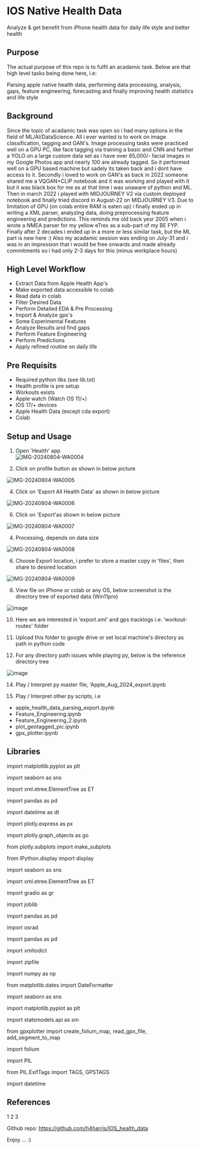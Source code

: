 # IOS Native Health Data
Analyze & get benefit from iPhone health data for daily life style and better health

## Purpose
The actual purpose of this repo is to fulfil an acadamic task. 
Below are that high level tasks being done here, i.e:

Parsing apple native health data, performing data processing, analysis, gaps, feature engineering, forecasting and finally improving health statistics and life style 
## Background
Since the topic of acadamic task was open so i had many options in the field of ML/AI/DataScience. All i ever wanted is to work on image classification, tagging and GAN's. Image processing tasks were practiced well on a GPU PC, like face tagging via training a basic and CNN and further a YOLO on a large custom data set as i have over 65,000/- facial images in my Google Photos app and nearly 100 are already tagged. So it performed well on a GPU based machine but sadely its taken back and i dont have access to it. Secondly i loved to work on GAN's as back in 2022 someone shared me a VQGAN+CLIP notebook and it was working and played with it but it was black box for me as at that time i was unaware of python and ML. Then in march 2022 i played with MIDJOURNEY V2 via custom deployed notebook and finally tried discord in August-22 on MIDJOURNEY V3.
Due to limitation of GPU (on colab entire RAM is eaten up) i finally ended up in writing a XML parser, analyzing data, doing preprocessing feature engineering and predictions. This reminds me old back yesr 2005 when i wrote a NMEA parser for my yellow eTrex as a sub-part of my BE FYP. Finally after 2 decades i ended up in a more or less similar task,  but the ML part is new here :)
Also my acadamic session was ending on July-31 and i was in an impression that i would be free onwards and made already commitments so i had only 2-3 days for this (minus workplace hours)  

## High Level Workflow
  * Extract Data from Apple Health App's
  * Make exported data accessible to colab
  * Read data in colab
  * Filter Desired Data
  * Perform Detailed EDA & Pre Processing
  * Import & Analyze gpx's
  * Some Experimental Features
  * Analyze Results and find gaps
  * Perform Feature Engineering
  * Perform Predictions
  * Apply refined routine on daily life

## Pre Requisits
  * Required python libs (see lib.txt)
  * Health profile is pre setup
  * Workouts exists
  * Apple watch (Watch OS 11/+)
  * IOS 17/+ devices
  * Apple Health Data (except cda export)
  * Colab
 


## Setup and Usage
1.  Open 'Health' app   
![IMG-20240804-WA0004](https://github.com/user-attachments/assets/911102e5-e3d6-48ab-ac93-ba427afb6d4a)

2.  Click on profile button as shown in below picture

![IMG-20240804-WA0005](https://github.com/user-attachments/assets/5b008470-7c2c-4c69-aa7c-9f67e2be21c4)

4.  Click on 'Export All Health Data' as shown in below picture

![IMG-20240804-WA0006](https://github.com/user-attachments/assets/446048f9-83c0-41d6-8167-553a9a3491f7)

6.  Click on 'Export'as shown in below picture

![IMG-20240804-WA0007](https://github.com/user-attachments/assets/e1fefbd5-729d-49e5-8284-6b4d699330fa)

4.  Processing,  depends on data size

![IMG-20240804-WA0008](https://github.com/user-attachments/assets/041eaff0-6fc2-4cb1-b20e-479f3892dfe3)

6.  Choose Export location, i prefer to store a master copy in 'files', then share to desired location

![IMG-20240804-WA0009](https://github.com/user-attachments/assets/079040d7-2152-42ee-ae52-49f75c0c18df)

8.  View file on iPhone or colab or any OS,  below screenshot is the directory tree of exported data (Win11pro)

![image](https://github.com/user-attachments/assets/4e49aa49-937f-4bdf-a5dc-ac9731951b95)

10.  Here we are interested in 'export.xml' and gps tracklogs i.e: 'workout-routes' folder

11.  Upload this folder to google drive or set local machine's directory as path in python code

13.  For any directory path issues while playing py,  below is the reference directory tree

![image](https://github.com/user-attachments/assets/127e5857-2276-4dce-b162-63c3be662baf)

14.  Play / Interpret py master file,  'Apple_Aug_2024_export.ipynb

15.  Play / Interpret other py scripts, i.e
  * apple_health_data_parsing_export.ipynb
  * Feature_Engineering.ipynb
  * Feature_Engineering_2.ipynb
  * plot_geotagged_pic.ipynb
  * gpx_plotter.ipynb

## Libraries

import matplotlib.pyplot as plt

import seaborn as sns

import xml.etree.ElementTree as ET

import pandas as pd

import datetime as dt

import plotly.express as px

import plotly.graph_objects as go

from plotly.subplots import make_subplots

from IPython.display import display

import seaborn as sns

import xml.etree.ElementTree as ET

import gradio as gr

import joblib

import pandas as pd

import osrad

import pandas as pd


import xmltodict

import zipfile

import numpy as np

from matplotlib.dates import DateFormatter

import seaborn as sns

import matplotlib.pyplot as plt

import statsmodels.api as sm

from gpxplotter import create_folium_map, read_gpx_file, add_segment_to_map

import folium

import PIL

from PIL.ExifTags import TAGS, GPSTAGS

import datetime

## References

1
2
3
    

Github repo:
https://github.com/h4harris/IOS_health_data


Enjoy ...    :)
